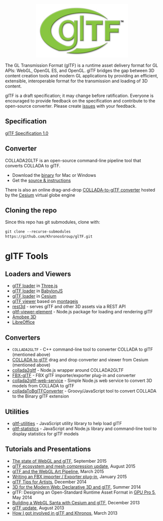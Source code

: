 <p align="center">
<img src="specification/figures/glTF_300.jpg" />
</p>

The GL Transmission Format (glTF) is a runtime asset delivery format for GL APIs: WebGL, OpenGL ES, and OpenGL. glTF bridges the gap between 3D content creation tools and modern GL applications by providing an efficient, extensible, interoperable format for the transmission and loading of 3D content.

glTF is a draft specification; it may change before ratification.  Everyone is encouraged to provide feedback on the specification and contribute to the open-source converter.  Please create [issues](https://github.com/KhronosGroup/glTF/issues) with your feedback.

## Specification  

[glTF Specification 1.0](specification/README.md)

## Converter

COLLADA2GLTF is an open-source command-line pipeline tool that converts COLLADA to glTF.

* Download the [binary](https://github.com/KhronosGroup/glTF/wiki/Converter-builds) for Mac or Windows
* Get the [source & instructions](https://github.com/KhronosGroup/glTF/wiki/converter)

There is also an online drag-and-drop [COLLADA-to-glTF converter](http://cesiumjs.org/convertmodel.html) hosted by the [Cesium](http://cesiumjs.org/) virtual globe engine


## Cloning the repo

Since this repo has git submodules, clone with:

```
git clone --recurse-submodules https://github.com/KhronosGroup/glTF.git
```

# glTF Tools

## Loaders and Viewers

* [glTF loader](https://github.com/mrdoob/three.js/tree/master/examples/js/loaders/gltf) in [Three.js](http://threejs.org/)
* [glTF loader](https://github.com/BabylonJS/Babylon.js/tree/master/loaders/glTF) in [BabylonJS](http://babylonjs.com/)
* [glTF loader](http://cesiumjs.org/2014/03/03/Cesium-3D-Models-Tutorial/) in [Cesium](http://cesiumjs.org/)
* [glTF viewer](https://github.com/fabrobinet/glTF-webgl-viewer) based on [montagejs](https://github.com/montagejs/montage)
* [rest3d](https://github.com/amd/rest3d) - serves glTF and other 3D assets via a REST API
* [gltf-viewer-element](https://www.npmjs.com/package/gltf-viewer-element) - Node.js package for loading and rendering glTF
* [Amobee 3D](http://amobee3d.s3.amazonaws.com/ads/Amobee3D_AdList.html)
* [LibreOffice](http://zolnaitamas.blogspot.com/2014/08/3d-models-in-impress-libreoffice-43.html)

## Converters

* `COLLADA2GLTF` - C++ command-line tool to converter COLLADA to glTF (mentioned above)
* [COLLADA to glTF](http://cesiumjs.org/convertmodel.html) drag and drop converter and viewer from Cesium (mentioned above)
* [collada2gltf](https://www.npmjs.com/package/collada2gltf) - Node.js wrapper around COLLADA2GLTF
* [FBX-glTF](https://github.com/cyrillef/FBX-glTF) - FBX glTF importer/exporter plug-in and converter
* [collada2gltf-web-service](https://github.com/AnalyticalGraphicsInc/collada2gltf-web-service) - Simple Node.js web service to convert 3D models from COLLADA to glTF
* [colladaToBglTFConverter](https://github.com/virtualcitySYSTEMS/colladaToBglTFConverter) - Groovy/JavaScript tool to convert COLLADA to the Binary glTF extension

## Utilities

* [gltf-utilities](https://github.com/AnalyticalGraphicsInc/gltf-utilities) - JavaScript utility library to help load glTF
* [gltf-statistics](https://github.com/AnalyticalGraphicsInc/gltf-statistics) - JavaScript and Node.js library and command-line tool to display statistics for glTF models

## Tutorials and Presentations

* [The state of WebGL and glTF](https://www.khronos.org/assets/uploads/developers/library/2015-graphical-web/WebGL-and-glTF-Graphical-Web_Sep15.pdf), September 2015
* [glTF ecosystem and mesh compression update](https://www.khronos.org/webgl/wiki_1_15/images/GlTF_Update_SIGGRAPH_Aug15.pdf), August 2015
* [glTF and the WebGL Art Pipeline](http://www.slideshare.net/auradeluxe/gltf-and-the-webgl-art-pipeline-march-2015), March 2015
* [Writing an FBX importer / Exporter plug-in](http://around-the-corner.typepad.com/adn/2015/01/writing-an-fbx-importer-exporter-plug-in.html), January 2015
* [glTF Tips for Artists](http://cesiumjs.org/2014/12/15/glTF-Tips-for-Artists/), December 2014
* [3D for the Modern Web: Declarative 3D and glTF](http://mason.gmu.edu/~bcoughl2/cs752/), Summer 2014
* glTF: Designing an Open-Standard Runtime Asset Format in [GPU Pro 5](http://gpupro.blogspot.com/), May 2014
* [Building a WebGL Santa with Cesium and glTF](http://cesiumjs.org/2013/12/23/Building-A-WebGL-Santa-with-Cesium-and-glTF/), December 2013
* [glTF update](http://www.slideshare.net/auradeluxe/gltf-update-with-tony-parisi), August 2013
* [How I got involved in glTF and Khronos](http://blog.virtualglobebook.com/2013/03/how-i-got-involved-in-gltf-and-khronos.html), March 2013
